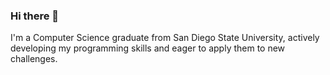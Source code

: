 ### Hi there 👋

I'm a Computer Science graduate from San Diego State University, actively developing my programming skills and eager to apply them to new challenges.




